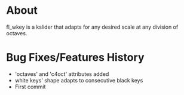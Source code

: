 # About

fl_wkey is a kslider that adapts for any desired scale at any division of octaves.

# Bug Fixes/Features History

- 'octaves' and 'c4oct' attributes added
- white keys' shape adapts to consecutive black keys
- First commit